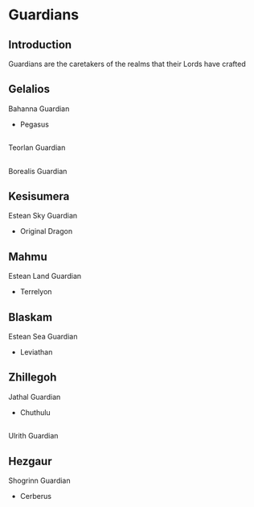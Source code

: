 # Guardians

## Introduction
Guardians are the caretakers of the realms that their Lords have crafted

## Gelalios
Bahanna Guardian
- Pegasus

## 
Teorlan Guardian

## 
Borealis Guardian

## Kesisumera
Estean Sky Guardian
- Original Dragon

## Mahmu
Estean Land Guardian
- Terrelyon

## Blaskam
Estean Sea Guardian
- Leviathan

## Zhillegoh
Jathal Guardian
- Chuthulu

## 
Ulrith Guardian

## Hezgaur
Shogrinn Guardian
- Cerberus